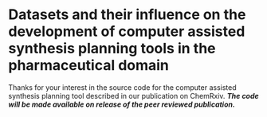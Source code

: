 # Datasets and their influence on the development of computer assisted synthesis planning tools in the pharmaceutical domain

Thanks for your interest in the source code for the computer assisted synthesis planning tool described in our publication on ChemRxiv. 
**_The code will be made available on release of the peer reviewed publication._**

